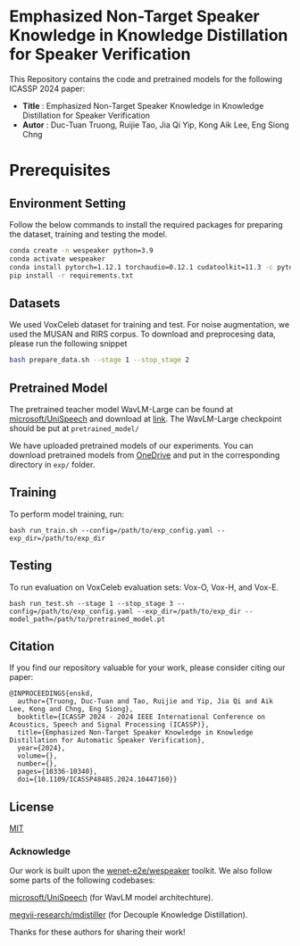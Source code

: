 # Emphasized Non-Target Speaker Knowledge in Knowledge Distillation for Speaker Verification

This Repository contains the code and pretrained models for the following ICASSP 2024 paper:

* **Title** : Emphasized Non-Target Speaker Knowledge in Knowledge Distillation for Speaker Verification
* **Autor** : Duc-Tuan Truong, Ruijie Tao, Jia Qi Yip, Kong Aik Lee, Eng Siong Chng

# Prerequisites

## Environment Setting
Follow the below commands to install the required packages for preparing the dataset, training and testing the model.

``` sh
conda create -n wespeaker python=3.9
conda activate wespeaker
conda install pytorch=1.12.1 torchaudio=0.12.1 cudatoolkit=11.3 -c pytorch -c conda-forge
pip install -r requirements.txt
```

## Datasets

We used VoxCeleb dataset for training and test. For noise augmentation, we used the MUSAN and RIRS corpus. To download and preprocesing data, please run the following snippet  

``` sh
bash prepare_data.sh --stage 1 --stop_stage 2
```

## Pretrained Model
The pretrained teacher model WavLM-Large can be found at [microsoft/UniSpeech](https://github.com/microsoft/UniSpeech/tree/main/downstreams/speaker_verification) and download at [link](https://drive.google.com/file/d/1-aE1NfzpRCLxA4GUxX9ITI3F9LlbtEGP/view?usp=sharing). The WavLM-Large checkpoint should be put at `pretrained_model/`

We have uploaded pretrained models of our experiments. You can download pretrained models from [OneDrive](https://entuedu-my.sharepoint.com/:f:/g/personal/truongdu001_e_ntu_edu_sg/EpjkpezMPC9Fmrng3w73iVcB7aFORZoiNWg458Y3RlOGOA?e=FhYn6Q) and put in the corresponding directory in `exp/` folder. 

## Training
To perform model training, run:
```
bash run_train.sh --config=/path/to/exp_config.yaml --exp_dir=/path/to/exp_dir
```

## Testing
To run evaluation on VoxCeleb evaluation sets: Vox-O, Vox-H, and Vox-E. 
```
bash run_test.sh --stage 1 --stop_stage 3 --config=/path/to/exp_config.yaml --exp_dir=/path/to/exp_dir --model_path=/path/to/pretrained_model.pt
```

## Citation

If you find our repository valuable for your work, please consider citing our paper:
```
@INPROCEEDINGS{enskd,
  author={Truong, Duc-Tuan and Tao, Ruijie and Yip, Jia Qi and Aik Lee, Kong and Chng, Eng Siong},
  booktitle={ICASSP 2024 - 2024 IEEE International Conference on Acoustics, Speech and Signal Processing (ICASSP)}, 
  title={Emphasized Non-Target Speaker Knowledge in Knowledge Distillation for Automatic Speaker Verification}, 
  year={2024},
  volume={},
  number={},
  pages={10336-10340},
  doi={10.1109/ICASSP48485.2024.10447160}}
```

## License
[MIT](https://choosealicense.com/licenses/mit/)

### Acknowledge

Our work is built upon the [wenet-e2e/wespeaker](https://github.com/wenet-e2e/wespeaker) toolkit. We also follow some parts of the following codebases:

[microsoft/UniSpeech](https://github.com/microsoft/UniSpeech) (for WavLM model architechture).

[megvii-research/mdistiller](https://github.com/megvii-research/mdistiller) (for Decouple Knowledge Distillation).

Thanks for these authors for sharing their work!
